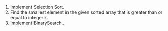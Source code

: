 1. Implement Selection Sort.
2. Find the smallest element in the given sorted array that is greater than or equal to integer k.
3. Implement BinarySearch..

